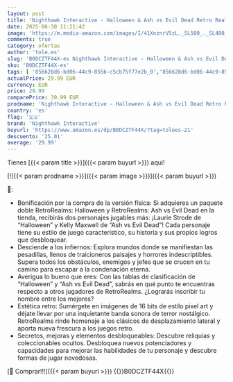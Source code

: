 ```yaml
---
layout: post
title: 'Nighthawk Interactive - Halloween & Ash vs Evil Dead Retro Realms - Switch'
date: 2025-06-30 11:21:42
image: 'https://m.media-amazon.com/images/I/41XnznrV5zL._SL500_._SL400_.jpg'
comments: true
category: ofertas
author: 'tole.es'
slug: 'B0DCZTF44X-es Nighthawk Interactive - Halloween & Ash vs Evil Dead Retro...'
sku: 'B0DCZTF44X-es'
tags: [ '856628d6-bd06-44c9-8556-c5cb75f77e2b_0','856628d6-bd06-44c9-8556-c5cb75f77e2b_2201','856628d6-bd06-44c9-8556-c5cb75f77e2b_3601','Arborist Merchandising Root','Hardware y juegos para Nintendo Switch','Juegos para Nintendo Switch','Preventa de Videojuegos','Self Service','Special Features Stores','Videojuegos','Videojuegos más esperados','halloween','nighthawk interactive','🇪🇸', ]
actualPrice: 29.99 EUR
currency: EUR
price: 29.99
comparePrice: 39.99 EUR
prodname: 'Nighthawk Interactive - Halloween & Ash vs Evil Dead Retro Realms - Switch'
country: 'es'
flag: '🇪🇸'
brand: 'Nighthawk Interactive'
buyurl: 'https://www.amazon.es/dp/B0DCZTF44X/?tag=tolees-21'
descuento: '25.01'
average: '29.99'
---
```


Tienes [{{< param title >}}]({{< param buyurl >}}) aqui!

[![{{< param prodname >}}]({{< param image >}})]({{< param buyurl >}})

🔎:

- Bonificación por la compra de la versión física: Si adquieres un paquete doble RetroRealms: Halloween y RetroRealms: Ash vs Evil Dead en la tienda, recibirás dos personajes jugables más: ¡Laurie Strode de “Halloween” y Kelly Maxwell de “Ash vs Evil Dead”! Cada personaje tiene su estilo de juego característico, su historia y sus propios logros que desbloquear.
- Desciende a los infiernos: Explora mundos donde se manifiestan las pesadillas, llenos de traicioneros paisajes y horrores indescriptibles. Supera todos los obstáculos, enemigos y jefes que se crucen en tu camino para escapar a la condenación eterna.
- Averigua lo bueno que eres: Con las tablas de clasificación de “Halloween” y “Ash vs Evil Dead”, sabrás en qué punto te encuentras respecto a otros jugadores de RetroRealms. ¿Lograrás inscribir tu nombre entre los mejores?
- Estética retro: Sumérgete en imágenes de 16 bits de estilo pixel art y déjate llevar por una inquietante banda sonora de terror nostálgico. RetroRealms rinde homenaje a los clásicos de desplazamiento lateral y aporta nueva frescura a los juegos retro.
- Secretos, mejoras y elementos desbloqueables: Descubre reliquias y coleccionables ocultos. Desbloquea nuevos potenciadores y capacidades para mejorar las habilidades de tu personaje y descubre formas de jugar novedosas.

[🛒 Comprar!!!]({{< param buyurl >}})
{{<world>}}B0DCZTF44X{{</world>}}
